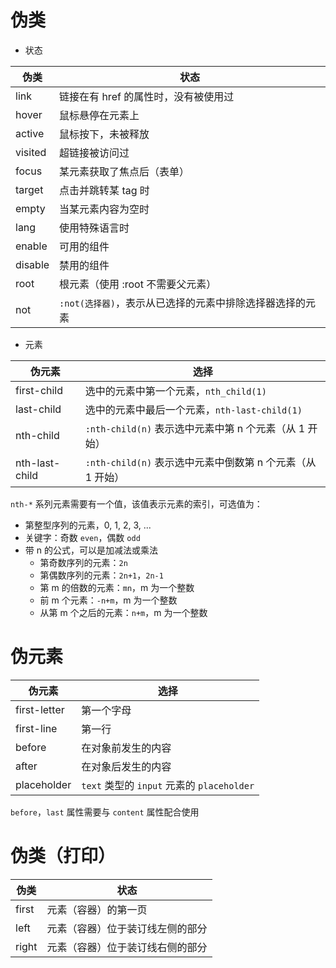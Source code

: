 # 伪类

- 状态

| 伪类    | 状态                                                     |
| ------- | -------------------------------------------------------- |
| link    | 链接在有 href 的属性时，没有被使用过                     |
| hover   | 鼠标悬停在元素上                                         |
| active  | 鼠标按下，未被释放                                       |
| visited | 超链接被访问过                                           |
| focus   | 某元素获取了焦点后（表单）                               | 
| target  | 点击并跳转某 tag 时                                      |
| empty   | 当某元素内容为空时                                       |
| lang    | 使用特殊语言时                                           |
| enable  | 可用的组件                                               |
| disable | 禁用的组件                                               |
| root    | 根元素（使用 :root 不需要父元素）                        |
| not     | `:not(选择器)`，表示从已选择的元素中排除选择器选择的元素 |

- 元素

| 伪元素         | 选择                                                       |
| -------------- | ---------------------------------------------------------- |
| first-child    | 选中的元素中第一个元素，`nth_child(1)`                     | 
| last-child     | 选中的元素中最后一个元素，`nth-last-child(1)`              |
| nth-child      | `:nth-child(n)` 表示选中元素中第 n 个元素（从 1 开始）     |
| nth-last-child | `:nth-child(n)` 表示选中元素中倒数第 n 个元素（从 1 开始） |

`nth-*` 系列元素需要有一个值，该值表示元素的索引，可选值为：
- 第整型序列的元素，0, 1, 2, 3, ...
- 关键字：奇数 `even`，偶数 `odd`
- 带 n 的公式，可以是加减法或乘法
	- 第奇数序列的元素：`2n`
	- 第偶数序列的元素：`2n+1`，`2n-1`
	- 第 m 的倍数的元素：`mn`，m 为一个整数
	- 前 m 个元素：`-n+m`，m 为一个整数
	- 从第 m 个之后的元素：`n+m`，m 为一个整数

# 伪元素

| 伪元素       | 选择                                       |
| ------------ | ------------------------------------------ |
| first-letter | 第一个字母                                 |
| first-line   | 第一行                                     |
| before       | 在对象前发生的内容                         |
| after        | 在对象后发生的内容                         |
| placeholder  | `text` 类型的 `input` 元素的 `placeholder` | 

`before`，`last` 属性需要与 `content` 属性配合使用

# 伪类（打印）

| 伪类  | 状态                             |
| ----- | -------------------------------- |
| first | 元素（容器）的第一页             |
| left  | 元素（容器）位于装订线左侧的部分 |
| right | 元素（容器）位于装订线右侧的部分 | 
